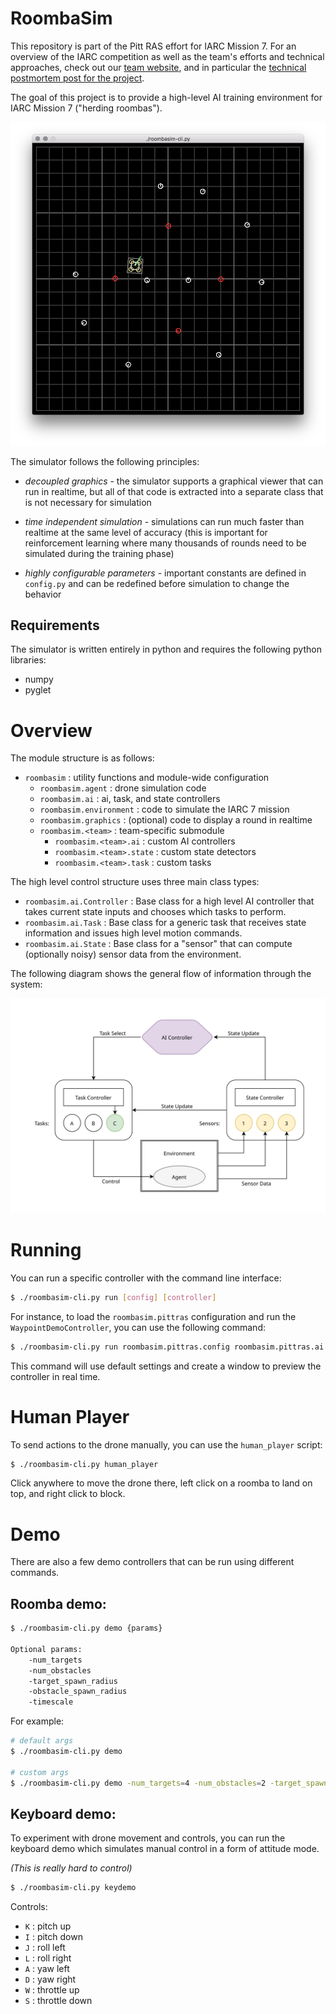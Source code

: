 # RoombaSim

This repository is part of the Pitt RAS effort for IARC Mission 7.  For an overview of the IARC competition as well as the team's efforts and technical approaches, check out our [team website](http://pittras.org), and in particular the [technical postmortem post for the project](http://pittras.org/projects/iarc/2018/08/10/update-iarc-technical-postmortem.html).

The goal of this project is to provide a high-level AI training environment for IARC Mission 7 ("herding roombas").

![screenshot](screenshot.png)

The simulator follows the following principles:

* *decoupled graphics* - the simulator supports a graphical viewer that can run in realtime, but all of that code is extracted into a separate class that is not necessary for simulation

* *time independent simulation* - simulations can run much faster than realtime at the same level of accuracy (this is important for reinforcement learning where many thousands of rounds need to be simulated during the training phase)

* *highly configurable parameters* - important constants are defined in `config.py` and can be redefined before simulation to change the behavior

## Requirements

The simulator is written entirely in python and requires the following python libraries:
* numpy
* pyglet

# Overview

The module structure is as follows:

* `roombasim` : utility functions and module-wide configuration
  * `roombasim.agent` : drone simulation code
  * `roombasim.ai` : ai, task, and state controllers
  * `roombasim.environment` : code to simulate the IARC 7 mission
  * `roombasim.graphics` : (optional) code to display a round in realtime
  * `roombasim.<team>` : team-specific submodule
    * `roombasim.<team>.ai` : custom AI controllers
    * `roombasim.<team>.state` : custom state detectors
    * `roombasim.<team>.task` : custom tasks

The high level control structure uses three main class types:

* `roombasim.ai.Controller` : Base class for a high level AI controller that takes current state inputs and chooses which tasks to perform.
* `roombasim.ai.Task` : Base class for a generic task that receives state information and issues high level motion commands.
* `roombasim.ai.State` : Base class for a "sensor" that can compute (optionally noisy) sensor data from the environment.

The following diagram shows the general flow of information through the system:

![overview](overview.svg)

# Running

You can run a specific controller with the command line interface:

```bash
$ ./roombasim-cli.py run [config] [controller]
```

For instance, to load the `roombasim.pittras` configuration and run the `WaypointDemoController`, you can use the following command:

```bash
$ ./roombasim-cli.py run roombasim.pittras.config roombasim.pittras.ai.WaypointDemoController
```

This command will use default settings and create a window to preview the controller in real time.

# Human Player

To send actions to the drone manually, you can use the `human_player` script:

```bash
$ ./roombasim-cli.py human_player
```

Click anywhere to move the drone there, left click on a roomba to land on top, and right click to block.

# Demo

There are also a few demo controllers that can be run using different commands.

## Roomba demo:

```bash
$ ./roombasim-cli.py demo {params}

Optional params:
    -num_targets
    -num_obstacles
    -target_spawn_radius
    -obstacle_spawn_radius
    -timescale
```

For example:

```bash
# default args
$ ./roombasim-cli.py demo

# custom args
$ ./roombasim-cli.py demo -num_targets=4 -num_obstacles=2 -target_spawn_radius=0.5 -obstacle_spawn_radius=2
```

## Keyboard demo:

To experiment with drone movement and controls, you can run the keyboard demo which simulates manual control in a form of attitude mode.

*(This is really hard to control)*

```bash
$ ./roombasim-cli.py keydemo
```

Controls:

* `K` : pitch up
* `I` : pitch down
* `J` : roll left
* `L` : roll right
* `A` : yaw left
* `D` : yaw right
* `W` : throttle up
* `S` : throttle down
